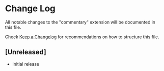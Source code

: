 # Change Log

All notable changes to the "commentary" extension will be documented in this file.

Check [Keep a Changelog](http://keepachangelog.com/) for recommendations on how to structure this file.

## [Unreleased]

- Initial release